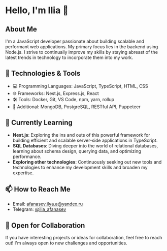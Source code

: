 

# Hello, I'm Ilia 👋

## About Me

I'm a JavaScript developer passionate about building scalable and performant web applications. My primary focus lies in the backend using Node.js. I strive to continually improve my skills by staying abreast of the latest trends in technology to incorporate them into my work.

## 🔧 Technologies & Tools

- 💻 Programming Languages: JavaScript, TypeScript, HTML, CSS
- 🌐 Frameworks: Nest.js, Express.js, React
- 🛠 Tools: Docker, Git, VS Code, npm, yarn, rollup
- 🚀 Additional: MongoDB, PostgreSQL, RESTful API, Puppeteer

## 🌱 Currently Learning

- **Nest.js**: Exploring the ins and outs of this powerful framework for building efficient and scalable server-side applications in TypeScript.
- **SQL Databases**: Diving deeper into the world of relational databases, learning about schema design, querying data, and optimizing performance.
- **Exploring other technologies**: Continuously seeking out new tools and technologies to enhance my development skills and broaden my expertise.

## 📫 How to Reach Me

- Email: [afanasev.ilya.a@yandex.ru](mailto:afanasev.ilya.a@yandex.ru)
- Telegram: [@ilia_afanasev](https://t.me/ilia_afanasev)


## 🤝 Open for Collaboration

If you have interesting projects or ideas for collaboration, feel free to reach out! I'm always open to new challenges and opportunities.




<!---
afanasev97/afanasev97 is a ✨ special ✨ repository because its `README.md` (this file) appears on your GitHub profile.
You can click the Preview link to take a look at your changes.
--->
